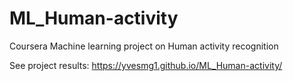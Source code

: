 # ML_Human-activity
Coursera Machine learning project on Human activity recognition

See project results: https://yvesmg1.github.io/ML_Human-activity/
